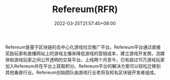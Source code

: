 ﻿---
weight: 
title: "Refereum(RFR)"
description: "Refereum是基于区块链的去中心化游戏社交推广平台"
date: 2022-03-25T21:57:40+08:00
lastmod: 2022-03-25T16:45:40+08:00
draft: false
authors: ["Metabd"]
featuredImage: "refereumrfr.webp"
link: ""
tags: ["数字代币","Refereum(RFR)"]
categories: ["navigation"]
navigation: ["数字代币"]
lightgallery: true
toc: true
pinned: false
recommend: false
recommend1: false
---
Refereum是基于区块链的去中心化游戏社交推广平台。Refereum平台通过直接奖励玩家和直播网站上的游戏主播来降低游戏的营销成本，建立游戏开发商，流媒体和游戏玩家之间公开透明的交易平台。上线两个月至今，已有超过15万游戏玩家加入Refereum并在平台上获取积分。Refereum平台的解决方案可以轻松迁移到其他垂直行业。Refereum创始团队由游戏行业老将及知名区块链开发者组成。
